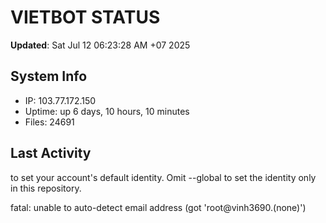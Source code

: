 # VIETBOT STATUS
**Updated**: Sat Jul 12 06:23:28 AM +07 2025

## System Info
- IP: 103.77.172.150
- Uptime: up 6 days, 10 hours, 10 minutes
- Files: 24691

## Last Activity

to set your account's default identity.
Omit --global to set the identity only in this repository.

fatal: unable to auto-detect email address (got 'root@vinh3690.(none)')
